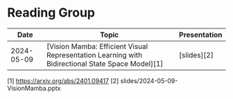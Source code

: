 # Reading Group

| Date        | Topic       | Presentation|
|-------------|-------------|-------------|
| 2024-05-09     | [Vision Mamba: Efficient Visual Representation Learning with Bidirectional State Space Model][1] | [slides][2] |

[1] https://arxiv.org/abs/2401.09417
[2] slides/2024-05-09-VisionMamba.pptx